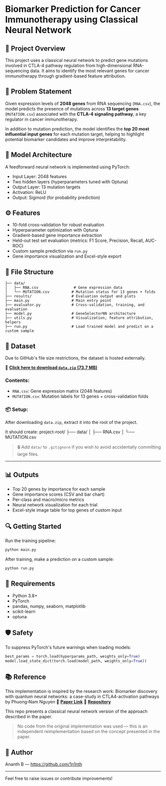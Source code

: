 # Biomarker Prediction for Cancer Immunotherapy using Classical Neural Network

## 🔬 Project Overview
This project uses a classical neural network to predict gene mutations involved in CTLA-4 pathway regulation from high-dimensional RNA-sequencing data. It aims to identify the most relevant genes for cancer immunotherapy through gradient-based feature attribution.

## 🧬 Problem Statement

Given expression levels of **2048 genes** from RNA sequencing (`RNA.csv`), the model predicts the presence of mutations across **13 target genes** (`MUTATION.csv`) associated with the **CTLA-4 signaling pathway**, a key regulator in cancer immunotherapy.

In addition to mutation prediction, the model identifies the **top 20 most influential input genes** for each mutation target, helping to highlight potential biomarker candidates and improve interpretability.

## 🧠 Model Architecture
A feedforward neural network is implemented using PyTorch:
- Input Layer: 2048 features
- Two hidden layers (hyperparameters tuned with Optuna)
- Output Layer: 13 mutation targets
- Activation: ReLU
- Output: Sigmoid (for probability prediction)

## ⚙️ Features
- 10-fold cross-validation for robust evaluation
- Hyperparameter optimization with Optuna
- Gradient-based gene importance extraction
- Held-out test set evaluation (metrics: F1 Score, Precision, Recall, AUC-ROC)
- Custom sample prediction via `run.py`
- Gene importance visualization and Excel-style export

## 📁 File Structure
```
├── data/
│   ├── RNA.csv                # Gene expression data
│   └── MUTATION.csv          # Mutation status for 13 genes + folds
├── results/                  # Evaluation output and plots
├── main.py                   # Main entry point
├── evaluator.py              # Cross-validation, training, and evaluation
├── model.py                  # GeneSelectorNN architecture
├── utils.py                  # Visualization, feature attribution, helpers
├── run.py                    # Load trained model and predict on a custom sample
```
## 📂 Dataset

Due to GitHub's file size restrictions, the dataset is hosted externally.

🔗 **[Click here to download `data.zip` (73.7 MB)](https://drive.google.com/uc?id=1h5qnC2BKpLfNmezEiG_nhr6ckvtmOlgO&export=download)**

### Contents:
- `RNA.csv`: Gene expression matrix (2048 features)
- `MUTATION.csv`: Mutation labels for 13 genes + cross-validation folds

### 📦 Setup:
After downloading `data.zip`, extract it into the root of the project.

It should create:
project-root/
├── data/
│   ├── RNA.csv
│   └── MUTATION.csv

> 🔒 Add `data/` to `.gitignore` if you wish to avoid accidentally committing large files.

---

## 📊 Outputs
- Top 20 genes by importance for each sample
- Gene importance scores (CSV and bar chart)
- Per-class and macro/micro metrics
- Neural network visualization for each trial
- Excel-style image table for top genes of custom input

## 🔍 Getting Started
Run the training pipeline:
```bash
python main.py
```
After training, make a prediction on a custom sample:
```bash
python run.py
```

## 🧪 Requirements
- Python 3.8+
- PyTorch
- pandas, numpy, seaborn, matplotlib
- scikit-learn
- optuna

## 🛡️ Safety
To suppress PyTorch's future warnings when loading models:
```python
best_params = torch.load(hyperparams_path, weights_only=True)
model.load_state_dict(torch.load(model_path, weights_only=True))
```

## 📚 Reference
This implementation is inspired by the research work:
Biomarker discovery with quantum neural networks: a case-study in CTLA4-activation pathways by Phuong‑Nam Nguyen
🔗 **[Paper Link](https://bmcbioinformatics.biomedcentral.com/articles/10.1186/s12859-024-05755-0)**
🔗 **[Repository](https://github.com/namnguyen0510/Biomarker-Discovery-with-Quantum-Neural-Networks)**

This repo presents a classical neural network version of the approach described in the paper.

> No code from the original implementation was used — this is an independent reimplementation based on the concept presented in the paper.

## 👤 Author
Ananth B — https://github.com/1n1nth

---
Feel free to raise issues or contribute improvements!

